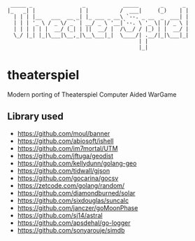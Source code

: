 ```
 _____ _                _            _____       _      _ 
|_   _| |              | |          /  ___|     (_)    | |
  | | | |__   ___  __ _| |_ ___ _ __\ `--. _ __  _  ___| |
  | | | '_ \ / _ \/ _` | __/ _ \ '__|`--. \ '_ \| |/ _ \ |
  | | | | | |  __/ (_| | ||  __/ |  /\__/ / |_) | |  __/ |
  \_/ |_| |_|\___|\__,_|\__\___|_|  \____/| .__/|_|\___|_|
                                          | |             
                                          |_|             
```

# theaterspiel
Modern porting of Theaterspiel Computer Aided WarGame

## Library used

- https://github.com/moul/banner
- https://github.com/abiosoft/ishell
- https://github.com/im7mortal/UTM
- https://github.com/jftuga/geodist
- https://github.com/kellydunn/golang-geo
- https://github.com/tidwall/gjson
- https://github.com/gocarina/gocsv
- https://zetcode.com/golang/random/
- https://github.com/diamondburned/solar
- https://github.com/sixdouglas/suncalc
- https://github.com/janczer/goMoonPhase
- https://github.com/sj14/astral
- https://github.com/apsdehal/go-logger
- https://github.com/sonyarouje/simdb
